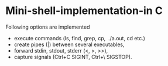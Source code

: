 # Mini-shell-implementation-in C
Following options are implemented
* execute commands (ls, find, grep, cp,  ./a.out, cd etc.)
* create pipes (|) between several executables,
* forward stdin, stdout, stderr (<, >, >>),
* capture signals (Ctrl+C SIGINT, Ctrl+\ SIGSTOP).
